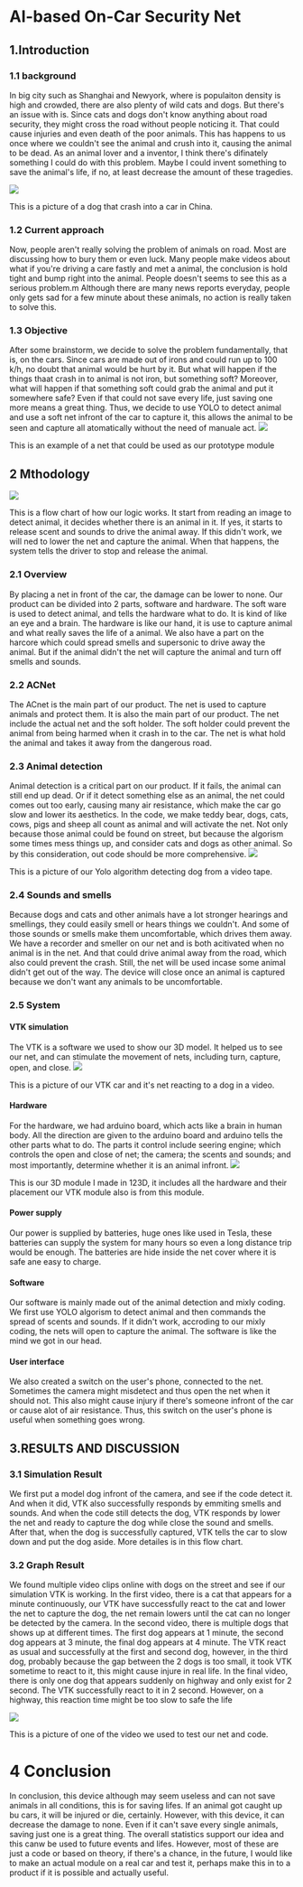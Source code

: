# AI-based On-Car Security Net

## 1.Introduction

### 1.1 background

In big city such as Shanghai and Newyork, where is populaiton density is high and crowded, there are also plenty of wild cats and dogs. But there's an issue with is. 
Since cats and dogs don't know anything about road security, they might cross the road without people noticing it. That could cause injuries and even death of  the poor animals. This has happens to us once where we couldn't see the animal and crush into it, causing the animal to be dead. As an animal lover and a inventor, I  think there's difinately something I could do with this problem. Maybe I could invent something to save the animal's life, if no, at least decrease the amount of these  tragedies.

![](https://raw.githubusercontent.com/MMean-YingDie/MMean-YingDie.github.io/main/u%3D490135195%2C4184572886%26fm%3D253%26fmt%3Dauto%26app%3D138%26f%3DJPEG.webp)

This is a picture of a dog that crash into a car in China.

### 1.2 Current approach

Now, people aren't really solving the problem of animals on road. Most are discussing how to bury them or even luck. Many people make videos about what if  you're driving a care fastly and met a animal, the conclusion is hold tight and bump right into the animal. People doesn't seems to see this as a serious problem.m  Although there are many news reports everyday, people only gets sad for a few minute about these animals, no action is really taken to solve this.

### 1.3 Objective

After some brainstorm, we decide to solve the problem fundamentally, that is, on the cars. Since cars are made out of irons and could run up to 100 k/h, no  doubt that  animal would be hurt by it. But what will happen if the things thaat crash in to animal is not iron, but something soft? Moreover, what will happen if that  something soft could grab the animal and put it somewhere safe? Even if that could not save every life, just saving one more means a great thing. Thus, we decide to  use YOLO to detect animal and use a soft net infront of the car to capture it, this allows the animal to be seen and capture all atomatically without the need of  manuale act.
![](https://raw.githubusercontent.com/MMean-YingDie/MMean-YingDie.github.io/main/lQLPJxbdmTejMwXNAZDNAZCwr1ZxZWwWvigDbCIf7sCFAA_400_400.png_720x720q90g.jpg)

This is an example of a net that could be used as our prototype module

## 2 Mthodology
![](https://raw.githubusercontent.com/MMean-YingDie/MMean-YingDie.github.io/main/logic%20map.png)

This is a flow chart of how our logic works. It start from reading an image to detect animal, it decides whether there is an animal in it. If yes, it starts to release  scent and sounds to drive the animal away. If this didn't work, we will ned to lower the net and capture the animal. When that happens, the system tells the driver to  stop and release the animal.

### 2.1 Overview

By placing a net in front of the car, the damage can be lower to none. Our product can be divided into 2 parts, software and hardware. The soft ware is used to  detect animal, and tells the hardware what to do. It is kind of like an eye and a brain. The hardware is like our hand, it is use to capture animal and what really  saves the life of a animal. We also have a part on the harcore which could spread smells and supersonic to drive away the animal. But if the animal didn't the net will  capture the animal and turn off smells and sounds.
	
### 2.2 ACNet

The ACnet is the main part of our product. The net is used to capture animals and protect them. It is also the main part of our product. The net include the  actual net and the soft holder. The soft holder could prevent the animal from being harmed when it crash in to the car. The net is what hold the animal and takes it  away from the dangerous road.

### 2.3 Animal detection

Animal detection is a critical part on our product. If it fails, the animal can still end up dead. Or if it detect something else as an animal, the net could  comes out too early, causing many air resistance, which make the car go slow and lower its aesthetics. In the code, we make teddy bear, dogs, cats, cows, pigs and  sheep all count as animal and will activate the net. Not only because those animal could be found on street, but because the algorism some times mess things up, and  consider cats and dogs as other animal. So by this consideration, out code should be more comprehensive.
![](https://raw.githubusercontent.com/MMean-YingDie/MMean-YingDie.github.io/main/dog%20crossing%20street%201.PNG)

This is a picture of our Yolo algorithm detecting dog from a video tape.

### 2.4 Sounds and smells

Because dogs and cats and other animals have a lot stronger hearings and smellings, they could easily smell or hears things we couldn't. And some of those  sounds or smells make them uncomfortable, which drives them away. We have a recorder and smeller on our net and is both acitivated when no animal is in the net. And  that could drive animal away from the road, which also could prevent the crash. Still, the net will be used incase some animal didn't get out of the way. The device  will close once an animal is captured because we don't want any animals to be uncomfortable.


### 2.5 System 

#### VTK simulation

The VTK is a software we used to show our 3D model. It helped us to see our net, and can stimulate the movement of nets, including turn, capture, open, and  close.
![](https://raw.githubusercontent.com/MMean-YingDie/MMean-YingDie.github.io/main/simulation.PNG)

This is a picture of our VTK car and it's net reacting to a dog in a video.

#### Hardware

For the hardware, we had arduino board, which acts like a brain in human body. All the direction are given to the arduino board and arduino tells the other  parts what to do. The parts it control include seering engine; which controls the open and close of net; the camera; the scents and sounds; and most importantly,  determine whether it is an animal infront. 
![](https://raw.githubusercontent.com/MMean-YingDie/MMean-YingDie.github.io/f33a60cb7e63aee40d7ac1ca791acea4f14a3879/%E7%BB%93%E6%9E%84.PNG)

This is our 3D module I made in 123D, it includes all the hardware and their placement our VTK module also is from this module.

#### Power supply

Our power is supplied by batteries, huge ones like used in Tesla, these batteries can supply the system for many hours so even a long distance trip would be  enough. The batteries are hide inside the net cover where it is safe ane easy to charge.

#### Software

Our software is mainly made out of the animal detection and mixly coding. We first use YOLO algorism to detect animal and then commands the spread of scents  and sounds. If it didn't work, accroding to our mixly coding, the nets will open to capture the animal. The software is like the mind we got in our head.

#### User interface	

We also created a switch on the user's phone, connected to the net. Sometimes the camera might misdetect and thus open the net when it should not. This also  might cause injury if there's someone infront of the car or cause alot of air resistance. Thus, this switch on the user's phone is useful when something goes wrong.

## 3.RESULTS AND DISCUSSION

### 3.1 Simulation Result

We first put a model dog infront of the camera, and see if the code detect it. And when it did, VTK also successfully responds by emmiting smells and sounds.  And when the code still detects the dog, VTK responds by lower the net and ready to capture the dog while close the sound and smells. After that, when the dog is  successfully captured, VTK tells the car to slow down and put the dog aside. More detailes is in this flow chart.

### 3.2 Graph Result

We found multiple video clips online with dogs on the street and see if our simulation VTK is working. In the first video, there is a cat that appears for a  minute continuously, our VTK have successfully react to the cat and lower the net to capture the dog, the net remain lowers until the cat can no longer be detected by  the camera.
In the second video, there is multiple dogs that shows up at different times. The first dog appears at 1 minute, the second dog appears at 3 minute, the final  dog appears at 4 minute. The VTK react as usual and successfully at the first and second dog, however, in the third dog, probably because the gap between the 2 dogs is  too small, it took VTK sometime to react to it, this might cause injure in real life.
In the final video, there is only one dog that appears suddenly on highway and only exist for 2 second. The VTK successfully react to it in 2 second. However,  on a highway, this reaction time might be too slow to safe the life

![](https://raw.githubusercontent.com/MMean-YingDie/MMean-YingDie.github.io/main/u%3D11001331%2C1772941715%26fm%3D253%26fmt%3Dauto%26app%3D138%26f%3DJPEG.webp)

This is a picture of one of the video we used to test our net and code.
	

# 4 Conclusion

In conclusion, this device although may seem useless and can not save animals in all conditions, this is for saving lifes. If an animal got caught up bu cars,  it will be injured or die, certainly. However, with this device, it can decrease the damage to none. Even if it can't save every single animals, saving just one is a  great thing. The overall statistics support our idea and this canw be used to future events and lifes. However, most of these are just a code or based on theory, if there's a chance, in the future, I would like to make an actual module on a real car and test it, perhaps make this in to a product if it is possible and actually useful.
